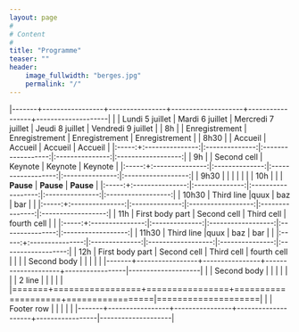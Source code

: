 ```yaml
---
layout: page
#
# Content
#
title: "Programme"
teaser: ""
header:
    image_fullwidth: "berges.jpg"
    permalink: "/"
---
```


|-------+-----------------+----------------+--------------------+-----------------+--------------------|
|       | Lundi 5 juillet | Mardi 6 juillet  | Mercredi 7 juillet | Jeudi 8 juillet | Vendredi 9 juillet |
| 8h    |                 | Enregistrement |    Enregistrement  | Enregistrement  | Enregistrement     |
| 8h30  |                 | Accueil        | Accueil            | Accueil         | Accueil            |
|:-----:+:---------------:|:--------------:|:------------------:|:---------------:|:------------------:|
| 9h    |                 | Second cell    |     Keynote        |     Keynote     |   Keynote          |
|:-----:+:---------------:|:--------------:|:------------------:|:---------------:|:------------------:|
| 9h30  |                 |                |              	|                 |                    |
| 10h   |                 |                |    **Pause**       | **Pause**       |   **Pause**        |
|:-----:+:---------------:|:--------------:|:------------------:|:---------------:|:------------------:|
| 10h30 | Third line      |quux            | baz                | bar             |                    |
|:-----:+:---------------:|:--------------:|:------------------:|:---------------:|:------------------:|
| 11h   | First body part | Second cell    |    Third cell      | fourth cell     |                    |
|:-----:+:---------------:|:--------------:|:------------------:|:---------------:|:------------------:|
| 11h30 | Third line      |quux            | baz                | bar             |                    |
|:-----:+:---------------:|:--------------:|:------------------:|:---------------:|:------------------:|
| 12h   | First body part | Second cell    |    Third cell      | fourth cell     |                    |
|       | Second body     |                |                    |                 |                    |
|-------+-----------------+----------------+--------------------+-----------------|--------------------|
|       | Second body     |                |                    |                 |                    |
|       | 2 line          |                |                    |                 |                    |
|=======+=================+================+====================+=================|====================|
|       | Footer row      |                |                    |                 |                    |
|-------+-----------------+----------------+--------------------+-----------------|--------------------|
